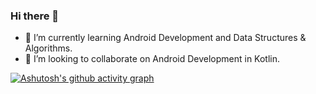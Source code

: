 ### Hi there 👋

- 🌱 I’m currently learning Android Development and Data Structures & Algorithms.
- 👯 I’m looking to collaborate on Android Development in Kotlin.


[![Ashutosh's github activity graph](https://activity-graph.herokuapp.com/graph?username=xpandeyed&theme=github)](https://github.com/ashutosh00710/github-readme-activity-graph)
